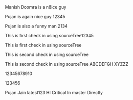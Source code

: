 Manish Doomra is a n8ice guy

Pujan is again nice guy 12345

Pujan is also a funny man 2134

This is first check in using sourceTree12345

This is first check in using sourceTree

This is second check in using sourceTree

This is second check in using sourceTree ABCDEFGH XYZZZ

12345678910

123456

Pujan Jain
latest123
HI Critical
In master Directly

